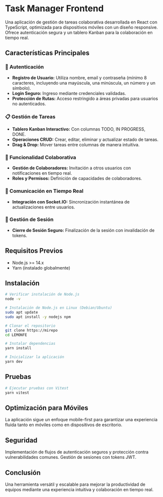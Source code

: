 
# Task Manager Frontend

Una aplicación de gestión de tareas colaborativa desarrollada en React con TypeScript, optimizada para dispositivos móviles con un diseño responsive. Ofrece autenticación segura y un tablero Kanban para la colaboración en tiempo real.

## Características Principales

### 🔐 Autenticación
- **Registro de Usuario:** Utiliza nombre, email y contraseña (mínimo 8 caracteres, incluyendo una mayúscula, una minúscula, un número y un símbolo).
- **Login Seguro:** Ingreso mediante credenciales validadas.
- **Protección de Rutas:** Acceso restringido a áreas privadas para usuarios no autenticados.

### 📋 Gestión de Tareas
- **Tablero Kanban Interactivo:** Con columnas TODO, IN PROGRESS, DONE.
- **Operaciones CRUD:** Crear, editar, eliminar y actualizar estado de tareas.
- **Drag & Drop:** Mover tareas entre columnas de manera intuitiva.

### 🤝 Funcionalidad Colaborativa
- **Gestión de Colaboradores:** Invitación a otros usuarios con notificaciones en tiempo real.
- **Roles y Permisos:** Definición de capacidades de colaboradores.

### 🔄 Comunicación en Tiempo Real
- **Integración con Socket.IO:** Sincronización instantánea de actualizaciones entre usuarios.

### 🚪 Gestión de Sesión
- **Cierre de Sesión Seguro:** Finalización de la sesión con invalidación de tokens.

## Requisitos Previos

- Node.js >= 14.x
- Yarn (instalado globalmente)

## Instalación

```bash
# Verificar instalación de Node.js
node -v

# Instalación de Node.js en Linux (Debian/Ubuntu)
sudo apt update
sudo apt install -y nodejs npm

# Clonar el repositorio
git clone https://mirepo
cd LEMONFE

# Instalar dependencias
yarn install

# Inicializar la aplicación
yarn dev
```

## Pruebas

```bash
# Ejecutar pruebas con Vitest
yarn vitest
```

## Optimización para Móviles

La aplicación sigue un enfoque mobile-first para garantizar una experiencia fluida tanto en móviles como en dispositivos de escritorio.

## Seguridad

Implementación de flujos de autenticación seguros y protección contra vulnerabilidades comunes. Gestión de sesiones con tokens JWT.

## Conclusión

Una herramienta versátil y escalable para mejorar la productividad de equipos mediante una experiencia intuitiva y colaboración en tiempo real.
